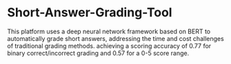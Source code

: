 # Short-Answer-Grading-Tool
This platform uses a deep neural network framework based on BERT to automatically grade short answers, addressing the time and cost challenges of traditional grading methods. achieving a scoring accuracy of 0.77 for binary correct/incorrect grading and 0.57 for a 0-5 score range. 
